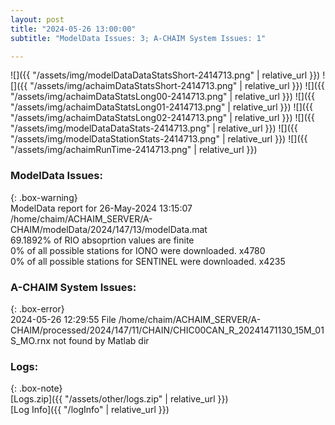 ```yaml
---
layout: post
title: "2024-05-26 13:00:00"
subtitle: "ModelData Issues: 3; A-CHAIM System Issues: 1"

---
```


![]({{ "/assets/img/modelDataDataStatsShort-2414713.png" | relative_url }})
![]({{ "/assets/img/achaimDataStatsShort-2414713.png" | relative_url }})
![]({{ "/assets/img/achaimDataStatsLong00-2414713.png" | relative_url }})
![]({{ "/assets/img/achaimDataStatsLong01-2414713.png" | relative_url }})
![]({{ "/assets/img/achaimDataStatsLong02-2414713.png" | relative_url }})
![]({{ "/assets/img/modelDataDataStats-2414713.png" | relative_url }})
![]({{ "/assets/img/modelDataStationStats-2414713.png" | relative_url }})
![]({{ "/assets/img/achaimRunTime-2414713.png" | relative_url }})


### ModelData Issues:  
  
{: .box-warning}  
 ModelData report for 26-May-2024 13:15:07   
 /home/chaim/ACHAIM_SERVER/A-CHAIM/modelData/2024/147/13/modelData.mat   
 69.1892% of RIO absoprtion values are finite   
 0% of all possible stations for IONO were downloaded. x4780   
 0% of all possible stations for SENTINEL were downloaded. x4235   
  
### A-CHAIM System Issues:  
  
{: .box-error}  
2024-05-26 12:29:55 File /home/chaim/ACHAIM_SERVER/A-CHAIM/processed/2024/147/11/CHAIN/CHIC00CAN_R_20241471130_15M_01S_MO.rnx not found by Matlab dir  

### Logs:  
  
{: .box-note}  
[Logs.zip]({{ "/assets/other/logs.zip" | relative_url }})  
[Log Info]({{ "/logInfo" | relative_url }})  
